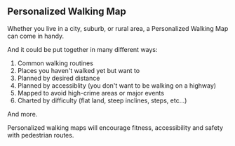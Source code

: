 ## Personalized Walking Map

Whether you live in a city, suburb, or rural area, a Personalized Walking Map can come in handy.

And it could be put together in many different ways:
1. Common walking routines
2. Places you haven't walked yet but want to
3. Planned by desired distance
4. Planned by accessiblity (you don't want to be walking on a highway)
5. Mapped to avoid high-crime areas or major events
6. Charted by difficulty (flat land, steep inclines, steps, etc...)

And more. 

Personalized walking maps will encourage fitness, accessibility and safety with pedestrian routes.
